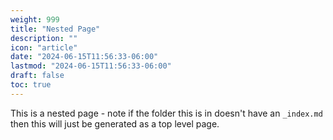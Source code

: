 ```yaml
---
weight: 999
title: "Nested Page"
description: ""
icon: "article"
date: "2024-06-15T11:56:33-06:00"
lastmod: "2024-06-15T11:56:33-06:00"
draft: false 
toc: true
---
```


This is a nested page - note if the folder
this is in doesn't have an `_index.md` then this
will just be generated as a top level page.